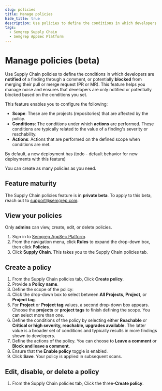 ```yaml
---
slug: policies
title: Manage policies
hide_title: true
description: Use policies to define the conditions in which developers are notified of a finding or potentially blocked from merging their PR or MR.
tags:
  - Semgrep Supply Chain
  - Semgrep AppSec Platform
---
```


# Manage policies (beta)

Use Supply Chain policies to define the conditions in which developers are **notified** of a finding through a comment, or potentially **blocked** from merging their pull or merge request (PR or MR). This feature helps you manage noise and ensures that developers are only notified or potentially blocked based on the conditions you set.

This feature enables you to configure the following:

- **Scope**: These are the projects (repositories) that are affected by the policy.
- **Conditions**: The conditions under which **actions** are performed. These conditions are typically related to the value of a finding's severity or reachability.
- **Actions**: Actions that are performed on the defined scope when conditions are met.

By default, a new deployment has (todo - default behavior for new deployments with this feature)

You can create as many policies as you need.

## Feature maturity

The Supply Chain policies feature is in **private beta**. To apply to this beta, reach out to [<i class="fa-regular fa-envelope"></i> support@semgrep.com](mailto:support@semgrep.com).

## View your policies

Only **admins** can view, create, edit, or delete policies.

1. Sign in to [<i class="fas fa-external-link fa-xs"></i> Semgrep AppSec Platform](https://semgrep.dev/login).
1. From the navigation menu, click **Rules** to expand the drop-down box, then click **Policies**.
1. Click **Supply Chain**. This takes you to the Supply Chain policies tab.

## Create a policy

1. From the Supply Chain policies tab, Click **Create policy**.
1. Provide a **Policy name**.
1. Define the scope of the policy:
  1. Click the drop-down box to select between **All Projects**, **Project**, or **Project tag**. 
  1. For **Project** or **Project tag** values, a second drop-down box appears. Choose the **projects** or **project tags** to finish defining the scope. You can select more than one.
1. Define the conditions of the policy by selecting either **Reachable** or **Critical or high severity, reachable, upgrades available**. The latter value is a broader set of conditions and typically results in more findings shown to developers.
1. Define the actions of the policy. You can choose to **Leave a comment** or **Block and leave a comment**.
1. Ensure that the **Enable policy** toggle is enabled.
1. Click **Save**. Your policy is applied in subsequent scans.

## Edit, disable, or delete a policy

1. From the Supply Chain policies tab, Click the three-**Create policy**.
